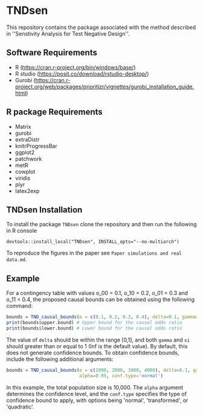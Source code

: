 # TNDsen

This repository contains the package associated with the method described in
''Senstivity Analysis for Test Negative Design''.

## Software Requirements

- R         (https://cran.r-project.org/bin/windows/base/)
- R studio  (https://posit.co/download/rstudio-desktop/)
- Gurobi    (https://cran.r-project.org/web/packages/prioritizr/vignettes/gurobi_installation_guide.html)


## R package Requirements

- Matrix
- gurobi
- extraDistr
- knitrProgressBar
- ggplot2
- patchwork
- metR
- cowplot
- viridis
- plyr
- latex2exp

## TNDsen Installation

To install the package `TNDsen` clone the repository and then run the following in R console

`devtools::install_local("TNDsen", INSTALL_opts="--no-multiarch")`

To reproduce the figures in the paper see `Paper simulations and real data.md`.

<!-- ## Usage


To get the causal bounds for a `2x2` contingency table, use the following function:

```r
TND_causal_bounds(o, 
                  delta, 
                  gamma=Inf, 
                  xi=Inf, 
                  alpha=0.95, 
                  conf.type=c('normal', 'transformed', 'quadratic'))
```
Input to the function : 
```
o         : contingency table (need not be normalized to sum one)
delta     : value of the sensitivity parameter delta, 
            should be between (0,1).
gamma     : value of the sensitivity parameter delta, 
            should be between (1, infinity), 
            default value is infinity.
xi        : value of the sensitivity parameter xi, 
            should be between (1, infinity), 
            default value is infinity.
alpha     : level of confidence interval for computing confidence interval.
            if conf.type is specified, default is 0.95
conf.type : type of confidence set to be used to compute confidence interval,
            if not specified causal bounds are computed without confidence,
            allowed values : 'normal', 'transformed' and 'quadratic.
```

Output is a list containing : 
```
upper.bound      : upper bound for causal odds ratio.
lower.bound      : lower bound for causal odds ratio.
a.upper, b.upper : probabilty distribution of exposure and outcome 
                   for the two different levels of unmeasure condounding
                   that achieves the upper bound.
a.lower, b.lower : probabilty distribution of exposure and outcome 
                   for the two different levels of unmeasure condounding
                   that achieves the lower bound.
``` -->

## Example

For a contingency table with values o_00 = 0.1, o_10 = 0.2, o_01 = 0.3 and o_11 = 0.4, the proposed causal bounds can be obtained using the following command:

```r
bounds = TND_causal_bounds(o = c(0.1, 0.2, 0.3, 0.4), delta=0.1, gamma=5, xi=2)
print(bounds$upper.bound) # Upper bound for the causal odds ratio
print(bounds$lower.bound) # Lower bound for the causal odds ratio
```

The value of `delta` should be within the range [0,1], and both `gamma` and `xi` should greater than or equal to 1 (Inf is the default value). By default, this does not generate confidence bounds. To obtain confidence bounds, include the following additional arguments:

```r
bounds = TND_causal_bounds(o = c(1000, 2000, 3000, 4000), delta=0.1, gamma=5, xi=2,
                           alpha=0.95, conf.type='normal')
```

In this example, the total population size is 10,000. The `alpha` argument determines the confidence level, and the `conf.type` specifies the type of confidence bound to apply, with options being 'normal', 'transformed', or 'quadratic'.
